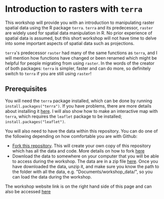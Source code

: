 # Introduction to rasters with `terra`

This workshop will provide you with an introduction to manipulating raster spatial data using the R package `terra`. `terra` and its predecessor, `raster` are widely used for spatial data manipulation in R. No prior experience of spatial data is assumed, but this short workshop will not have time to delve into some important aspects of spatial data such as projections. 

`terra`'s predecessor `raster` had many of the same functions as `terra`, and I will mention how functions have changed or been renamed which might be helpful for people migrating from using `raster`. In the words of the creator of both packages: `terra` is simpler, faster and can do more, so definitely switch to `terra` if you are still using `raster`!

## Prerequisites 

You will need the `terra` package installed, which can be done by running `install.packages("terra")`. If you have problems, there are more details about installing it [here](https://rspatial.github.io/terra/index.html). I will also show how to make an interactive map with `terra`, which requires the `leaflet` package to be installed; `install.packages("leaflet")`. 

You will also need to have the data within this repository. You can do one of the following depending on how comfortable you are with Github:

- [Fork this repository](https://github.com/jflowernet/intro-terra-ecodatascience/fork). This will create your own copy of this repository which has all the data and code. More details on how to fork [here](https://docs.github.com/en/pull-requests/collaborating-with-pull-requests/working-with-forks/fork-a-repo)
- Download the data to somewhere on your computer that you will be able to access during the workshop. The data are in a zip file [here](https://github.com/jflowernet/intro-terra-ecodatascience/raw/main/data/data.zip). Once you have downloaded the data, unzip it, and make sure you know the path to the folder with all the data, e.g. "Documents/workshop_data/", so you can load the data during the workshop.

The workshop website link is on the right hand side of this page and can also be accessed [here](https://jflowernet.github.io/intro-terra-ecodatascience/)
